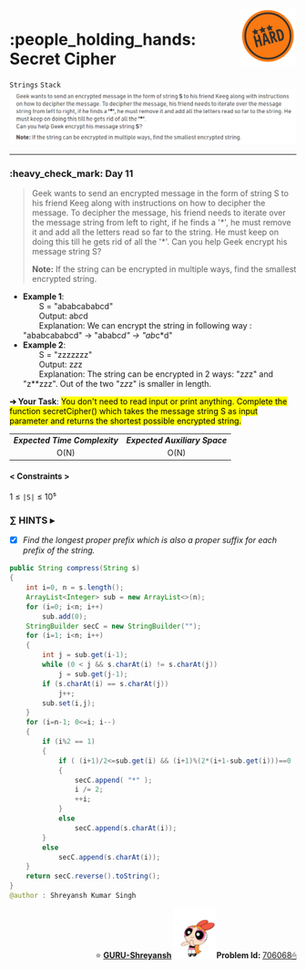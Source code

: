 <img align='right' src="https://github.com/guru-shreyansh/GeeksforGeeks-30-Days-of-Code/blob/main/!DOC!/Hard%232.png" width="100">
<h1>:people_holding_hands: Secret Cipher</h1>

`Strings`
`Stack`
<img align='centre' src="https://github.com/guru-shreyansh/GeeksforGeeks-30-Days-of-Code/blob/main/Day%3C11%3E/D11.png">
________________________________________________________________________________________________________________________________________________________
<h3>:heavy_check_mark: Day 11</h3>
<blockquote>Geek wants to send an encrypted message in the form of string S to his friend Keeg along with instructions on how to decipher the message. To decipher the message, his friend needs to iterate over the message string from left to right, if he finds a '*', he must remove it and add all the letters read so far to the string. He must keep on doing this till he gets rid of all the '*'.
Can you help Geek encrypt his message string S? 

<b>Note:</b> If the string can be encrypted in multiple ways, find the smallest encrypted string. </blockquote>

* **Example 1**:<br>
&emsp;&emsp;S = "ababcababcd"<br>
&emsp;&emsp;Output: ab*c*d<br>
&emsp;&emsp;Explanation: We can encrypt the string in following way : "ababcababcd" -> "ababc*d" -> "ab*c*d"<br>
* **Example 2**:<br>
&emsp;&emsp;S = "zzzzzzz"<br>
&emsp;&emsp;Output: z*z*z<br>
&emsp;&emsp;Explanation: The string can be encrypted in 2 ways: "z*z*z" and "z\*\*zzz". Out of the two "z*z*z" is smaller in length.<br>

**➔ Your Task**:
<mark>You don't need to read input or print anything. Complete the function secretCipher() which takes the message string S as input parameter and returns the shortest possible encrypted string.</mark>

<table align="center">
      <tr><td><em><b>Expected Time Complexity</td> <td><em><b>Expected Auxiliary Space</td></tr>
      <tr><td align="center">O(N)</td> <td align="center">O(N)</td></tr>
</table>

#### < Constraints >
1  ≤ ` |S| ` ≤  10⁵<br>

###      ∑ HINTS ▸
- [x] _Find the longest proper prefix which is also a proper suffix for each prefix of the string._
```java
public String compress(String s)
{
    int i=0, n = s.length();
    ArrayList<Integer> sub = new ArrayList<>(n);
    for (i=0; i<n; i++)
        sub.add(0);
    StringBuilder secC = new StringBuilder("");
    for (i=1; i<n; i++)
    {
        int j = sub.get(i-1);
		while (0 < j && s.charAt(i) != s.charAt(j))
	    	j = sub.get(j-1);
		if (s.charAt(i) == s.charAt(j))
	    	j++;
		sub.set(i,j);
    }
    for (i=n-1; 0<=i; i--)
    {
		if (i%2 == 1)
		{
	    	if ( (i+1)/2<=sub.get(i) && (i+1)%(2*(i+1-sub.get(i)))==0 )
	    	{
	        	secC.append( "*" );
	        	i /= 2;
	        	++i;
	    	}
	    	else 
	        	secC.append(s.charAt(i));
		}
		else 
	    	secC.append(s.charAt(i));
    }
    return secC.reverse().toString();
}
@author : Shreyansh Kumar Singh
```
<p align="right"> ⭐️ <a href="https://github.com/GURU-Shreyansh" target="_blank"> <b>GURU-Shreyansh</b></a>
      <img src="https://github.com/guru-shreyansh/GeeksforGeeks-30-Days-of-Code/blob/main/!DOC!/GIF--Happy-Powerpuff-Girls-Qakyyrk1IKwuK8YtQ6.gif" width="75"><b>Problem Id: </b><a href="https://practice.geeksforgeeks.org/problems/7a28dab3cd1a41839ca28cc33f05963c2654e9ff/1/?track=30-DOC-day-11&batchId=320" align="left">706068🖱</a></p>
<!--
#GURU ツ
-->
